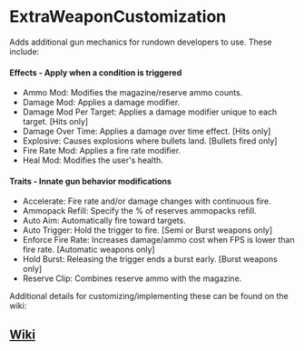 # ExtraWeaponCustomization

Adds additional gun mechanics for rundown developers to use. These include:

#### Effects - Apply when a condition is triggered
- Ammo Mod: Modifies the magazine/reserve ammo counts.
- Damage Mod: Applies a damage modifier.
- Damage Mod Per Target: Applies a damage modifier unique to each target. [Hits only]
- Damage Over Time: Applies a damage over time effect. [Hits only]
- Explosive: Causes explosions where bullets land. [Bullets fired only]
- Fire Rate Mod: Applies a fire rate modifier.
- Heal Mod: Modifies the user's health.

#### Traits - Innate gun behavior modifications
- Accelerate: Fire rate and/or damage changes with continuous fire.
- Ammopack Refill: Specify the % of reserves ammopacks refill.
- Auto Aim: Automatically fire toward targets.
- Auto Trigger: Hold the trigger to fire. [Semi or Burst weapons only]
- Enforce Fire Rate: Increases damage/ammo cost when FPS is lower than fire rate. [Automatic weapons only]
- Hold Burst: Releasing the trigger ends a burst early. [Burst weapons only]
- Reserve Clip: Combines reserve ammo with the magazine.

Additional details for customizing/implementing these can be found on the wiki:

## [Wiki](https://github.com/Dinorush/ExtraWeaponCustomization/wiki)
